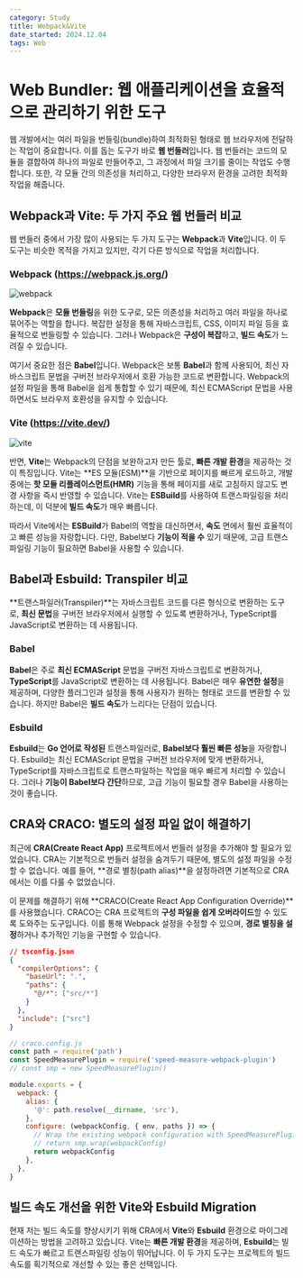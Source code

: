 ```yaml
---
category: Study
title: Webpack&Vite
date_started: 2024.12.04
tags: Web
---
```


# Web Bundler: 웹 애플리케이션을 효율적으로 관리하기 위한 도구

웹 개발에서는 여러 파일을 번들링(bundle)하여 최적화된 형태로 웹 브라우저에 전달하는 작업이 중요합니다. 이를 돕는 도구가 바로 **웹 번들러**입니다. 웹 번들러는 코드의 모듈을 결합하여 하나의 파일로 만들어주고, 그 과정에서 파일 크기를 줄이는 작업도 수행합니다. 또한, 각 모듈 간의 의존성을 처리하고, 다양한 브라우저 환경을 고려한 최적화 작업을 해줍니다.

## Webpack과 Vite: 두 가지 주요 웹 번들러 비교

웹 번들러 중에서 가장 많이 사용되는 두 가지 도구는 **Webpack**과 **Vite**입니다. 이 두 도구는 비슷한 목적을 가지고 있지만, 각기 다른 방식으로 작업을 처리합니다.

### Webpack (https://webpack.js.org/)

![webpack](https://github.com/user-attachments/assets/f12830cc-dc8e-4c54-b2cf-9fae7fb69452)

**Webpack**은 **모듈 번들링**을 위한 도구로, 모든 의존성을 처리하고 여러 파일을 하나로 묶어주는 역할을 합니다. 복잡한 설정을 통해 자바스크립트, CSS, 이미지 파일 등을 효율적으로 번들링할 수 있습니다. 그러나 Webpack은 **구성이 복잡**하고, **빌드 속도**가 느려질 수 있습니다.

여기서 중요한 점은 **Babel**입니다. Webpack은 보통 **Babel**과 함께 사용되어, 최신 자바스크립트 문법을 구버전 브라우저에서 호환 가능한 코드로 변환합니다. Webpack의 설정 파일을 통해 Babel을 쉽게 통합할 수 있기 때문에, 최신 ECMAScript 문법을 사용하면서도 브라우저 호환성을 유지할 수 있습니다.

### Vite (https://vite.dev/)

![vite](https://github.com/user-attachments/assets/163a9103-eb0f-4f9a-9c4a-7c00eb2b7287)

반면, **Vite**는 Webpack의 단점을 보완하고자 만든 툴로, **빠른 개발 환경**을 제공하는 것이 특징입니다. Vite는 **ES 모듈(ESM)**을 기반으로 페이지를 빠르게 로드하고, 개발 중에는 **핫 모듈 리플레이스먼트(HMR)** 기능을 통해 페이지를 새로 고침하지 않고도 변경 사항을 즉시 반영할 수 있습니다. Vite는 **ESBuild**를 사용하여 트랜스파일링을 처리하는데, 이 덕분에 **빌드 속도**가 매우 빠릅니다.

따라서 Vite에서는 **ESBuild**가 Babel의 역할을 대신하면서, **속도** 면에서 훨씬 효율적이고 빠른 성능을 자랑합니다. 다만, Babel보다 **기능이 적을 수** 있기 때문에, 고급 트랜스파일링 기능이 필요하면 Babel을 사용할 수 있습니다.

## Babel과 Esbuild: Transpiler 비교

**트랜스파일러(Transpiler)**는 자바스크립트 코드를 다른 형식으로 변환하는 도구로, **최신 문법**을 구버전 브라우저에서 실행할 수 있도록 변환하거나, TypeScript를 JavaScript로 변환하는 데 사용됩니다.

### Babel

**Babel**은 주로 **최신 ECMAScript** 문법을 구버전 자바스크립트로 변환하거나, **TypeScript**를 JavaScript로 변환하는 데 사용됩니다. Babel은 매우 **유연한 설정**을 제공하며, 다양한 플러그인과 설정을 통해 사용자가 원하는 형태로 코드를 변환할 수 있습니다. 하지만 Babel은 **빌드 속도**가 느리다는 단점이 있습니다.

### Esbuild

**Esbuild**는 **Go 언어로 작성된** 트랜스파일러로, **Babel보다 훨씬 빠른 성능**을 자랑합니다. Esbuild는 최신 ECMAScript 문법을 구버전 브라우저에 맞게 변환하거나, TypeScript를 자바스크립트로 트랜스파일하는 작업을 매우 빠르게 처리할 수 있습니다. 그러나 **기능이 Babel보다 간단**하므로, 고급 기능이 필요할 경우 Babel을 사용하는 것이 좋습니다.

## CRA와 CRACO: 별도의 설정 파일 없이 해결하기

최근에 **CRA(Create React App)** 프로젝트에서 번들러 설정을 추가해야 할 필요가 있었습니다. CRA는 기본적으로 번들러 설정을 숨겨두기 때문에, 별도의 설정 파일을 수정할 수 없습니다. 예를 들어, **경로 별칭(path alias)**을 설정하려면 기본적으로 CRA에서는 이를 다룰 수 없었습니다.

이 문제를 해결하기 위해 **CRACO(Create React App Configuration Override)**를 사용했습니다. CRACO는 CRA 프로젝트의 **구성 파일을 쉽게 오버라이드**할 수 있도록 도와주는 도구입니다. 이를 통해 Webpack 설정을 수정할 수 있으며, **경로 별칭을 설정**하거나 추가적인 기능을 구현할 수 있습니다.

```json
// tsconfig.json
{
  "compilerOptions": {
    "baseUrl": ".",
    "paths": {
      "@/*": ["src/*"]
    }
  },
  "include": ["src"]
}
```

```javascript
// craco.config.js
const path = require('path')
const SpeedMeasurePlugin = require('speed-measure-webpack-plugin')
// const smp = new SpeedMeasurePlugin()

module.exports = {
  webpack: {
    alias: {
      '@': path.resolve(__dirname, 'src'),
    },
    configure: (webpackConfig, { env, paths }) => {
      // Wrap the existing webpack configuration with SpeedMeasurePlugin
      // return smp.wrap(webpackConfig)
      return webpackConfig
    },
  },
}
```

## 빌드 속도 개선을 위한 Vite와 Esbuild Migration

현재 저는 빌드 속도를 향상시키기 위해 CRA에서 **Vite**와 **Esbuild** 환경으로 마이그레이션하는 방법을 고려하고 있습니다. Vite는 **빠른 개발 환경**을 제공하며, **Esbuild**는 빌드 속도가 빠르고 트랜스파일링 성능이 뛰어납니다. 이 두 가지 도구는 프로젝트의 빌드 속도를 획기적으로 개선할 수 있는 좋은 선택입니다.

